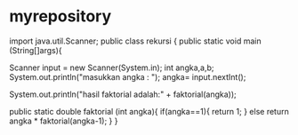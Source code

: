 # myrepository
import java.util.Scanner;
public class rekursi {
public static void main (String[]args){

Scanner input = new Scanner(System.in);
int angka,a,b;
System.out.println("masukkan angka : ");
angka= input.nextInt();

System.out.println("hasil faktorial adalah:" + faktorial(angka));

public static double faktorial (int angka){
if(angka==1){
return 1;
}
else
return angka * faktorial(angka-1);
}
}
